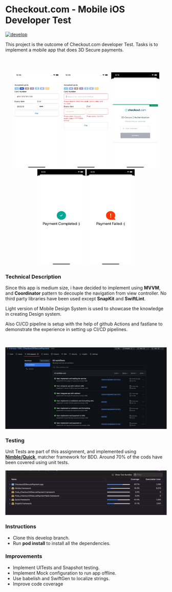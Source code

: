 # Checkout.com - Mobile iOS Developer Test

[![develop](https://github.com/krishanp-1986/Checkout3DSecurePayment/actions/workflows/develop.yml/badge.svg)](https://github.com/krishanp-1986/Checkout3DSecurePayment/actions/workflows/develop.yml)

This project is the outcome of Checkout.com developer Test. Tasks is to implement a mobile app that does 3D Secure payments.

<br>
<br>
<p align="center">
<img src = "README Files/paymentform.png" height = 300 width="150">
<img src = "README Files/paymentformerror.png" height = 300 width="150">
<img src = "README Files/webredirect.png" height = 300 width="150">
<img src = "README Files/success.png" height = 300 width="150">
<img src = "README Files/failure.png" height = 300 width="150">
</p>

### Technical Description
Since this app is medium size, i have decided to implement using **MVVM**, and **Coordinator** pattern to decouple the navigation from view controller. No third party libraries have been used except **SnapKit** and **SwiftLint**.

Light version of Mobile Design System is used to showcase the knowledge in creating Design system.

Also CI/CD pipeline is setup with the help of github Actions and fastlane to demonstrate the experience in setting up CI/CD pipelines.

<br>
<br>
<img src = "README Files/actions.png">



### Testing
Unit Tests are part of this assignment, and implemented using  [**Nimble/Quick**](https://github.com/Quick/Nimble), matcher framework for BDD. Around 70% of the cods have been covered using unit tests.
<br>
<br>
<img src = "README Files/testcoverage.png">

### Instructions
- Clone this develop branch.
- Run **pod install** to install all the dependencies.

###  Improvements
- Implement UITests and Snapshot testing.
- Implement Mock configuration to run app offline.
- Use babelish and SwiftGen to localize strings.
- Improve code coverage
